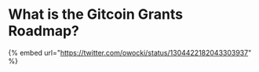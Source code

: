 # What is the Gitcoin Grants Roadmap?

{% embed url="https://twitter.com/owocki/status/1304422182043303937" %}



